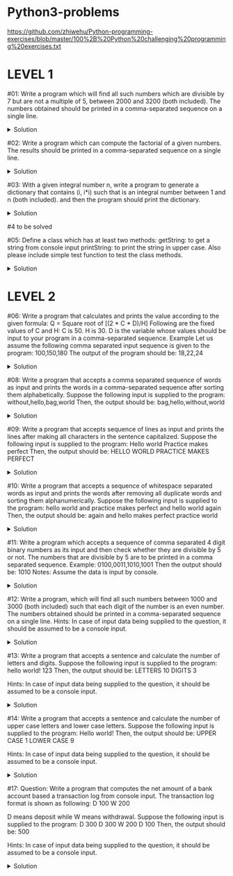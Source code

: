 # Python3-problems
https://github.com/zhiwehu/Python-programming-exercises/blob/master/100%2B%20Python%20challenging%20programming%20exercises.txt
# **LEVEL 1**

#01: Write a program which will find all such numbers which are divisible by 7 but are not a multiple of 5,
between 2000 and 3200 (both included). The numbers obtained should be printed in a comma-separated sequence on a single line.

<details>
  <summary>Solution</summary>
  
```python3
l=[]
for num in range (2000,3200):
    if((num%7==0) and (num%5!=0)):
        l.append(num)
print(*l, sep=',')
```
</details>


#02: Write a program which can compute the factorial of a given numbers. The results should be printed in a comma-separated sequence on a single line.

<details>
  <summary>Solution</summary>
  
```python3
def factorial(x):
    if(x==0):
        return 1
    return factorial(x-1)*x

n=int(input())
print(factorial(n))
```
</details>

#03: With a given integral number n, write a program to generate a dictionary that contains (i, i*i) such that is an integral number between 1 and n (both included). and then the program should print the dictionary.

<details>
  <summary>Solution</summary>
  
```python3
d=dict()
n=int(input())
for i in range (1,n+1):
    d[i]=i*i
print(d)
```
</details>

#4 to be solved

#05: Define a class which has at least two methods:
getString: to get a string from console input
printString: to print the string in upper case.
Also please include simple test function to test the class methods.
<details>
  <summary>Solution</summary>
  
```python3
class inout:
    def __init__(self):
        self.s=""
    
    def gestring(self):
        self.s=input()

    def prinstring(self):
        print(self.s.upper())

strobj=inout()
strobj.gestring()
strobj.prinstring()
```
</details>

# **LEVEL 2**
#06: Write a program that calculates and prints the value according to the given formula:
Q = Square root of [(2 * C * D)/H]
Following are the fixed values of C and H:
C is 50. H is 30.
D is the variable whose values should be input to your program in a comma-separated sequence.
Example
Let us assume the following comma separated input sequence is given to the program:
100,150,180
The output of the program should be:
18,22,24
<details>
  <summary>Solution</summary>
  
```python3
import math
c=50
h=30
value=[]
items=[x for x in input().split(',')]
for d in items:
    value.append(str(int(round(math.sqrt(2*c*float(d)/h)))))
print(','.join(value))
```
</details>

#08: Write a program that accepts a comma separated sequence of words as input and prints the words in a comma-separated sequence after sorting them alphabetically.
Suppose the following input is supplied to the program:
without,hello,bag,world
Then, the output should be:
bag,hello,without,world
<details>
  <summary>Solution</summary>
  
```python3
items=[x for x in input().split(',')]
items.sort()
print(','.join(items))
```
</details>

#09: Write a program that accepts sequence of lines as input and prints the lines after making all characters in the sentence capitalized.
Suppose the following input is supplied to the program:
Hello world
Practice makes perfect
Then, the output should be:
HELLO WORLD
PRACTICE MAKES PERFECT
<details>
  <summary>Solution</summary>
  
```python3
lines=[]
while True:
    s=input()
    if s:
        lines.append(s.upper())
    else:
        break
for sentence in lines:
    print(sentence)
```
</details>

#10: Write a program that accepts a sequence of whitespace separated words as input and prints the words after removing all duplicate words and sorting them alphanumerically.
Suppose the following input is supplied to the program:
hello world and practice makes perfect and hello world again
Then, the output should be:
again and hello makes perfect practice world
<details>
  <summary>Solution</summary>
  
```python3
s=input()
words=[word for word in s.split(' ')]
print(' '.join(sorted(list(set(words)))))
```
</details>

#11: Write a program which accepts a sequence of comma separated 4 digit binary numbers as its input and then check whether they are divisible by 5 or not. The numbers that are divisible by 5 are to be printed in a comma separated sequence.
Example:
0100,0011,1010,1001
Then the output should be:
1010
Notes: Assume the data is input by console.

<details>
  <summary>Solution</summary>
  
```python3
value = []
items=[x for x in input().split(',')]
for p in items:
    intp=int(p,2)
    if not intp%5:
        value.append(p)
print(','.join(value))
```
</details>


#12: Write a program, which will find all such numbers between 1000 and 3000 (both included) such that each digit of the number is an even number.
The numbers obtained should be printed in a comma-separated sequence on a single line.
Hints:
In case of input data being supplied to the question, it should be assumed to be a console input.

<details>
  <summary>Solution</summary>
  
```python3
values = []
for i in range(1000,3001):
    s=str(i)
    if(int(s[0])%2==0) and (int(s[1])%2==0) and (int(s[2])%2==0) and (int(s[3])%2==0):
        values.append(s)
print(",".join(values))
```
</details>

#13: Write a program that accepts a sentence and calculate the number of letters and digits.
Suppose the following input is supplied to the program:
hello world! 123
Then, the output should be:
LETTERS 10
DIGITS 3

Hints:
In case of input data being supplied to the question, it should be assumed to be a console input.

<details>
  <summary>Solution</summary>
  
```python3
s=input()
d={"LETTERS":0, "DIGITS":0}
for i in s:
    if i.isdigit():
        d["DIGITS"]+=1
    elif i.isalpha():
        d["LETTERS"]+=1
    else:
        pass
print("LETTERS", d["LETTERS"])
print("DIGIT", d["DIGITS"])
```
</details>

#14: Write a program that accepts a sentence and calculate the number of upper case letters and lower case letters.
Suppose the following input is supplied to the program:
Hello world!
Then, the output should be:
UPPER CASE 1
LOWER CASE 9

Hints:
In case of input data being supplied to the question, it should be assumed to be a console input.
<details>
  <summary>Solution</summary>
  
```python3
s=input()
d={"UPPER CASE":0, "LOWER CASE":0}
for i in s:
    if i.isupper():
        d["UPPER CASE"]+=1
    elif i.islower():
        d["LOWER CASE"]+=1
    else:
        pass
print("UPPER CASE", d["UPPER CASE"])
print("LOWER CASE", d["LOWER CASE"])
```
</details>


#17: Question:
Write a program that computes the net amount of a bank account based a transaction log from console input. The transaction log format is shown as following:
D 100
W 200

D means deposit while W means withdrawal.
Suppose the following input is supplied to the program:
D 300
D 300
W 200
D 100
Then, the output should be:
500

Hints:
In case of input data being supplied to the question, it should be assumed to be a console input.
<details>
  <summary>Solution</summary>
  
```python3
total=0
while True:
    s=input().split()
    if not s:
        break
    cm,num=map(str,s)
    if cm=="D":
        total+=int(num)
    if cm=="W":
        total-=int(num)
print(total)
```
</details>
